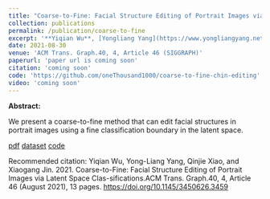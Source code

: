 ```yaml
---
title: "Coarse-to-Fine: Facial Structure Editing of Portrait Images via Latent Space Classifications"
collection: publications
permalink: /publication/coarse-to-fine
excerpt: '**Yiqian Wu**, [Yongliang Yang](https://www.yongliangyang.net/), Qinjie Xiao, [Xiaogang Jin](http://www.cad.zju.edu.cn/home/jin/).'
date: 2021-08-30
venue: 'ACM Trans. Graph.40, 4, Article 46 (SIGGRAPH)'
paperurl: 'paper url is coming soon'
citation: 'coming soon'
code: 'https://github.com/oneThousand1000/coarse-to-fine-chin-editing'
video: 'coming soon'
---
```


<b>Abstract:</b>

We present a coarse-to-fine method that can edit facial structures in portrait images using a fine classification boundary in the latent space.


[pdf]() [dataset](https://github.com/oneThousand1000/coarse-to-fine-chin-editing) [code]()

Recommended citation: Yiqian Wu, Yong-Liang Yang, Qinjie Xiao, and Xiaogang Jin. 2021. Coarse-to-Fine: Facial Structure Editing of Portrait Images via Latent Space Clas-sifications.ACM Trans. Graph.40, 4, Article 46 (August 2021), 13 pages. https://doi.org/10.1145/3450626.3459